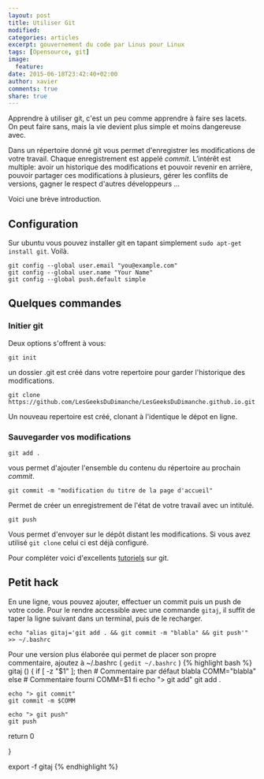 ```yaml
---
layout: post
title: Utiliser Git
modified: 
categories: articles
excerpt: gouvernement du code par Linus pour Linux
tags: [Opensource, git]
image:
  feature:
date: 2015-06-18T23:42:40+02:00
author: xavier
comments: true
share: true
---
```

Apprendre à utiliser git, c'est un peu comme apprendre à faire ses lacets. On peut faire sans, mais la vie devient plus simple et moins dangereuse avec.

Dans un répertoire donné git vous permet d'enregistrer les modifications de votre travail. Chaque enregistrement est appelé *commit*. L’intérêt est multiple: avoir un historique des modifications et pouvoir revenir en arrière, pouvoir partager ces modifications à plusieurs, gérer les conflits de versions, gagner le respect d'autres développeurs ...

Voici une brève introduction.

## Configuration 

Sur ubuntu vous pouvez installer git en tapant simplement `sudo apt-get install git`. Voilà.

    git config --global user.email "you@example.com"
    git config --global user.name "Your Name"
    git config --global push.default simple

## Quelques commandes

### Initier git

Deux options s'offrent à vous:

	git init

un dossier .git est créé dans votre repertoire pour garder l'historique des modifications.

	git clone https://github.com/LesGeeksDuDimanche/LesGeeksDuDimanche.github.io.git

Un nouveau repertoire est créé, clonant à l'identique le dépot en ligne. 

### Sauvegarder vos modifications

	git add .

vous permet d'ajouter l'ensemble du contenu du répertoire au prochain *commit*.

	git commit -m "modification du titre de la page d'accueil"

Permet de créer un enregistrement de l'état de votre travail avec un intitulé.

	git push

Vous permet d'envoyer sur le dépôt distant les modifications. Si vous avez utilisé `git clone` celui ci est déjà configuré.

Pour compléter voici d'excellents [tutoriels](https://www.atlassian.com/git/tutorials/) sur git.


## Petit hack

En une ligne, vous pouvez ajouter, effectuer un commit puis un push de votre code. Pour le rendre accessible avec une commande `gitaj`, il suffit de taper la ligne suivant dans un terminal, puis de le recharger.

    echo "alias gitaj='git add . && git commit -m "blabla" && git push'" >> ~/.bashrc

Pour une version plus élaborée qui permet de placer son propre commentaire, ajoutez à ~/.bashrc ( `gedit ~/.bashrc` )
{% highlight bash %}
gitaj () {
   if [ -z "$1" ];  then           
        # Commentaire par défaut blabla
        COMM="blabla"
       else
        # Commentaire fourni
        COMM=$1
    fi
    echo "> git add"
    git add .

    echo "> git commit"
    git commit -m $COMM

    echo "> git push"
    git push

   return 0

}

export -f gitaj
{% endhighlight %}